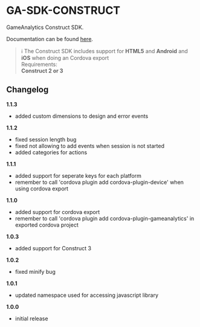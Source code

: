GA-SDK-CONSTRUCT
==========

GameAnalytics Construct SDK.

Documentation can be found [here](https://gameanalytics.com/docs/construct-sdk).

> :information_source:
> The Construct SDK includes support for **HTML5** and **Android** and **iOS** when doing an Cordova export    
> Requirements:<br/>
> **Construct 2 or 3**

Changelog
---------
<!--(CHANGELOG_TOP)-->
**1.1.3**
* added custom dimensions to design and error events

**1.1.2**
* fixed session length bug
* fixed not allowing to add events when session is not started
* added categories for actions

**1.1.1**
* added support for seperate keys for each platform
* remember to call 'cordova plugin add cordova-plugin-device' when using cordova export

**1.1.0**
* added support for cordova export
* remember to call 'cordova plugin add cordova-plugin-gameanalytics' in exported cordova project

**1.0.3**
* added support for Construct 3

**1.0.2**
* fixed minify bug

**1.0.1**
* updated namespace used for accessing javascript library

**1.0.0**
* initial release

